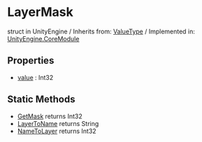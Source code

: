 # LayerMask
struct in UnityEngine
 / Inherits from: <a href="https://docs.unity3d.com/6000.2/Documentation/ScriptReference/ValueType.html">ValueType</a> / Implemented in: <a href="https://docs.unity3d.com/6000.2/Documentation/ScriptReference/UnityEngine.CoreModule.html">UnityEngine.CoreModule</a>

## Properties
- <a href="https://docs.unity3d.com/6000.2/Documentation/ScriptReference/LayerMask-value.html">value</a> : Int32

## Static Methods
- <a href="https://docs.unity3d.com/6000.2/Documentation/ScriptReference/LayerMask.GetMask.html">GetMask</a> returns Int32
- <a href="https://docs.unity3d.com/6000.2/Documentation/ScriptReference/LayerMask.LayerToName.html">LayerToName</a> returns String
- <a href="https://docs.unity3d.com/6000.2/Documentation/ScriptReference/LayerMask.NameToLayer.html">NameToLayer</a> returns Int32
